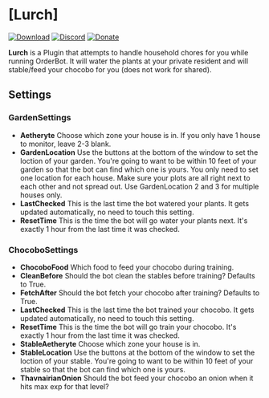# [Lurch]

[![Download][1]][2]
[![Discord][3]][4]
[![Donate][5]][6]

**Lurch** is a Plugin that attempts to handle household chores for you while running OrderBot. It will water the plants at your private resident and will stable/feed your chocobo for you (does not work for shared).

## Settings ##

### GardenSettings ###
- **Aetheryte** Choose which zone your house is in. If you only have 1 house to monitor, leave 2-3 blank.
- **GardenLocation** Use the buttons at the bottom of the window to set the loction of your garden. You're going to want to be within 10 feet of your garden so that the bot can find which one is yours. You only need to set one location for each house. Make sure your plots are all right next to each other and not spread out. Use GardenLocation 2 and 3 for multiple houses only.
- **LastChecked** This is the last time the bot watered your plants. It gets updated automatically, no need to touch this setting.
- **ResetTime** This is the time the bot will go water your plants next. It's exactly 1 hour from the last time it was checked.

  
### ChocoboSettings ###
- **ChocoboFood**  Which food to feed your chocobo during training.
- **CleanBefore** Should the bot clean the stables before training? Defaults to True.
- **FetchAfter** Should the bot fetch your chocobo after training? Defaults to True.
- **LastChecked** This is the last time the bot trained your chocobo. It gets updated automatically, no need to touch this setting.
- **ResetTime** This is the time the bot will go train your chocobo. It's exactly 1 hour from the last time it was checked.
- **StableAetheryte** Choose which zone your house is in.
- **StableLocation** Use the buttons at the bottom of the window to set the loction of your stable. You're going to want to be within 10 feet of your stable so that the bot can find which one is yours.
- **ThavnairianOnion** Should the bot feed your chocobo an onion when it hits max exp for that level?

<!-- ## Looking to Donate? ❤️

[![Donate via Ko-Fi](https://i.imgur.com/bXUIjNA.png)][6] -->

[0]: https://github.com/domesticwarlord86/PandaPlugins "PandaPlugins on GitHub"
[1]: https://img.shields.io/badge/-Download-brightgreen
[2]: https://github.com/domesticwarlord86/PandaPlugins/archive/refs/heads/main.zip "Download"
[3]: https://img.shields.io/badge/Discord-7389D8?logo=discord&logoColor=ffffff&labelColor=6A7EC2
[4]: https://discord.gg/CucSWEhJSZ "Discord"
[5]: https://shields.io/badge/-Buy%20me%20a%20coffee-FF5E5B?logo=kofi&logoColor=ffffff&labelColor=FF5E5B
[6]: https://ko-fi.com/domesticwarlord86 "Donate via Ko-Fi"
[7]: https://www.rebornbuddy.com/ "RebornBuddy"
[8]: https://github.com/Entrax643/ExBuddy "ExBuddy"
[9]: https://www.siune.io/ "Lisbeth"
[10]: https://github.com/nt153133/__LlamaLibrary "LlamaLibrary"
[11]: https://discord.gg/rDsFbKr "Magitek Discord"
[12]: https://github.com/Zimgineering/repoBuddy "RepoBuddy"
